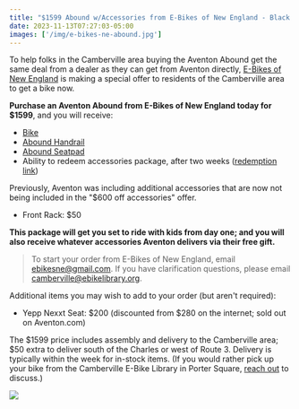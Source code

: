```yaml
---
title: "$1599 Abound w/Accessories from E-Bikes of New England - Black Friday Deal"
date: 2023-11-13T07:27:03-05:00
images: ['/img/e-bikes-ne-abound.jpg']
---
```


To help folks in the Camberville area buying the Aventon Abound get the same
deal from a dealer as they can get from Aventon directly, [E-Bikes of New
England](https://www.ebikesofne.com/) is making a special offer to residents of
the Camberville area to get a bike now.

**Purchase an Aventon Abound from E-Bikes of New England today for $1599**, and you will receive:

* [Bike](https://www.aventon.com/products/abound-ebike)
* [Abound Handrail](https://www.aventon.com/products/aventon-handrail)
* [Abound Seatpad](https://www.aventon.com/products/aventon-seat-pad)
* Ability to redeem accessories package, after two weeks ([redemption link](https://www.aventon.com/pages/free-gift))

Previously, Aventon was including additional accessories that are now not being included in the "$600 off accessories" offer.

* Front Rack: $50

**This package will get you set to ride with kids from day one; and you will also receive whatever accessories Aventon delivers via their free gift.**

> To start your order from E-Bikes of New England, email [ebikesne@gmail.com](mailto:ebikene@gmail.com). If you have clarification questions, please email [camberville@ebikelibrary.org](mailto:camberville@ebikelibrary.org).

Additional items you may wish to add to your order (but aren't required):

* Yepp Nexxt Seat: $200 (discounted from $280 on the internet; sold out on Aventon.com)

The $1599 price includes assembly and delivery to the Camberville area; $50 extra to deliver south of the Charles or west of Route 3. Delivery is typically within the week for in-stock items. (If you would rather pick up your bike from the Camberville E-Bike Library in Porter Square, [reach out](mailto:camberville@ebikelibrary.org) to discuss.)

<img src="/img/e-bikes-ne-abound.jpg" />
